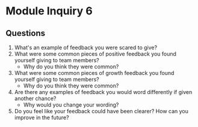 # Module Inquiry 6

## Questions

1. What's an example of feedback you were scared to give?
2. What were some common pieces of positive feedback you found yourself giving to team members?
    - Why do you think they were common?
3. What were some common pieces of growth feedback you found yourself giving to team members?
    - Why do you think they were common?
4. Are there any examples of feedback you would word differently if given another chance?
    - Why would you change your wording?
5. Do you feel like your feedback could have been clearer? How can you improve in the future?

